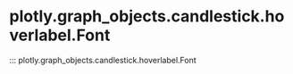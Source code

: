 # plotly.graph_objects.candlestick.hoverlabel.Font

::: plotly.graph_objects.candlestick.hoverlabel.Font
